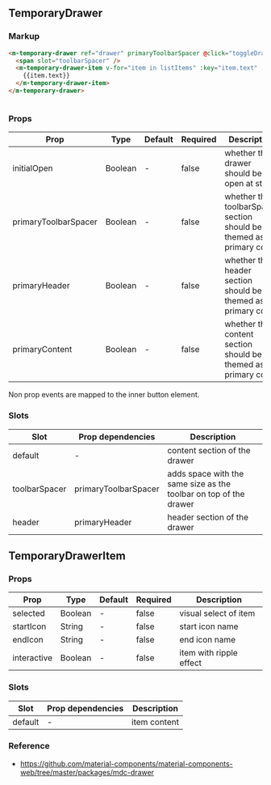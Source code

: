 ## TemporaryDrawer

### Markup

```html
<m-temporary-drawer ref="drawer" primaryToolbarSpacer @click="toggleDrawer">
  <span slot="toolbarSpacer" />
  <m-temporary-drawer-item v-for="item in listItems" :key="item.text" :startIcon="item.icon">
    {{item.text}}
  </m-temporary-drawer-item>
</m-temporary-drawer>
```

```javascript

```

### Props

| Prop | Type | Default | Required | Description |
|------|------|---------|----------|-------------|
| initialOpen | Boolean | - | false | whether the drawer should be open at start |
| primaryToolbarSpacer | Boolean | - | false | whether the toolbarSpacer section should be themed as primary color |
| primaryHeader | Boolean | - | false | whether the header section should be themed as primary color | 
| primaryContent | Boolean | - | false | whether the content section should be themed as primary color |

Non prop events are mapped to the inner button element.

### Slots

| Slot | Prop dependencies | Description |
|------|-------------------|-------------|
| default | - | content section of the drawer |
| toolbarSpacer | primaryToolbarSpacer | adds space with the same size as the toolbar on top of the drawer |
| header | primaryHeader | header section of the drawer |

## TemporaryDrawerItem

### Props

| Prop | Type | Default | Required | Description |
|------|------|---------|----------|-------------|
| selected | Boolean | - | false | visual select of item |
| startIcon | String | - | false | start icon name |
| endIcon | String | - |  false | end icon name |
| interactive | Boolean | - | false | item with ripple effect |

### Slots

| Slot | Prop dependencies | Description |
|------|-------------------|-------------|
| default | - | item content |

### Reference

- https://github.com/material-components/material-components-web/tree/master/packages/mdc-drawer
